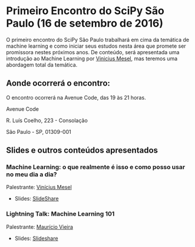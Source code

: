 # Primeiro Encontro do SciPy São Paulo (16 de setembro de 2016)

O primeiro encontro do SciPy São Paulo trabalhará em cima da temática de machine learning e como iniciar seus estudos nesta área que promete ser promissora nestes próximos anos. De conteúdo, será apresentada uma introdução ao Machine Learning por [Vinicius Mesel](http://vmesel.com), mas teremos uma abordagem total da temática.

## Aonde ocorrerá o encontro:

O encontro ocorrerá na Avenue Code, das 19 às 21 horas.

Avenue Code

R. Luís Coelho, 223 - Consolação

São Paulo - SP, 01309-001

## Slides e outros conteúdos apresentados

### Machine Learning: o que realmente é isso e como posso usar no meu dia a dia?
Palestrante: [Vinícius Mesel](http://vmesel.com)

* Slides: [SlideShare](http://pt.slideshare.net/ViniciusMesel/machine-learning-o-que-isso)

### Lightning Talk: Machine Learning 101

Palestrante: [Maurício Vieira](http://mauriciovieira.net)

* Slides: [Slideshare](http://pt.slideshare.net/mauriciovieira/machine-learning-101-speakerdeck)